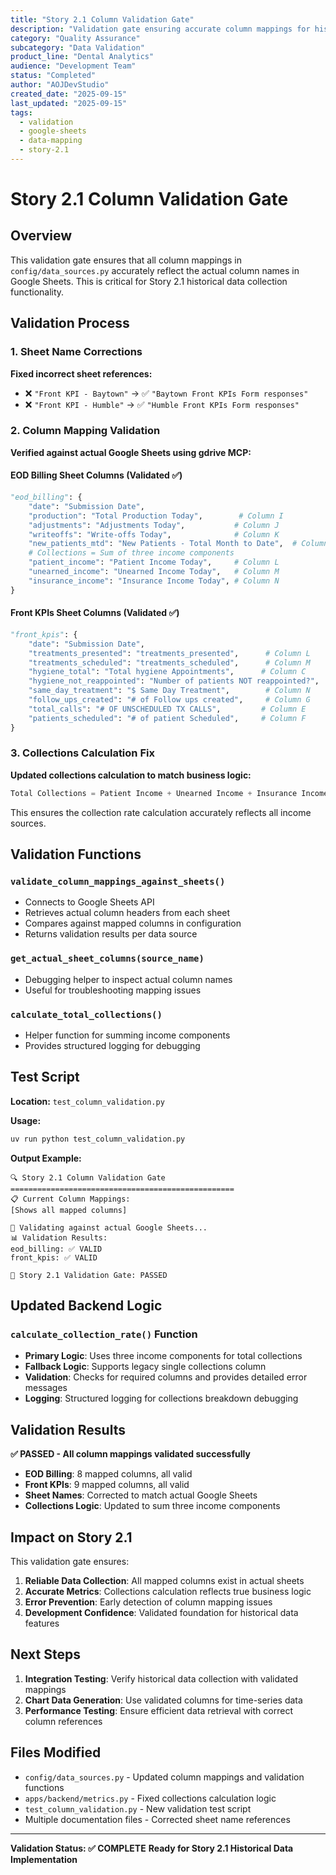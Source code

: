 ```yaml
---
title: "Story 2.1 Column Validation Gate"
description: "Validation gate ensuring accurate column mappings for historical data collection"
category: "Quality Assurance"
subcategory: "Data Validation"
product_line: "Dental Analytics"
audience: "Development Team"
status: "Completed"
author: "AOJDevStudio"
created_date: "2025-09-15"
last_updated: "2025-09-15"
tags:
  - validation
  - google-sheets
  - data-mapping
  - story-2.1
---
```


# Story 2.1 Column Validation Gate

## Overview

This validation gate ensures that all column mappings in `config/data_sources.py` accurately reflect the actual column names in Google Sheets. This is critical for Story 2.1 historical data collection functionality.

## Validation Process

### 1. Sheet Name Corrections
**Fixed incorrect sheet references:**
- ❌ `"Front KPI - Baytown"` → ✅ `"Baytown Front KPIs Form responses"`
- ❌ `"Front KPI - Humble"` → ✅ `"Humble Front KPIs Form responses"`

### 2. Column Mapping Validation
**Verified against actual Google Sheets using gdrive MCP:**

#### EOD Billing Sheet Columns (Validated ✅)
```python
"eod_billing": {
    "date": "Submission Date",
    "production": "Total Production Today",        # Column I
    "adjustments": "Adjustments Today",           # Column J
    "writeoffs": "Write-offs Today",              # Column K
    "new_patients_mtd": "New Patients - Total Month to Date",  # Column S
    # Collections = Sum of three income components
    "patient_income": "Patient Income Today",     # Column L
    "unearned_income": "Unearned Income Today",   # Column M
    "insurance_income": "Insurance Income Today", # Column N
}
```

#### Front KPIs Sheet Columns (Validated ✅)
```python
"front_kpis": {
    "date": "Submission Date",
    "treatments_presented": "treatments_presented",      # Column L
    "treatments_scheduled": "treatments_scheduled",      # Column M
    "hygiene_total": "Total hygiene Appointments",      # Column C
    "hygiene_not_reappointed": "Number of patients NOT reappointed?",  # Column D
    "same_day_treatment": "$ Same Day Treatment",        # Column N
    "follow_ups_created": "# of Follow ups created",     # Column G
    "total_calls": "# OF UNSCHEDULED TX CALLS",         # Column E
    "patients_scheduled": "# of patient Scheduled",     # Column F
}
```

### 3. Collections Calculation Fix

**Updated collections calculation to match business logic:**
```python
Total Collections = Patient Income + Unearned Income + Insurance Income
```

This ensures the collection rate calculation accurately reflects all income sources.

## Validation Functions

### `validate_column_mappings_against_sheets()`
- Connects to Google Sheets API
- Retrieves actual column headers from each sheet
- Compares against mapped columns in configuration
- Returns validation results per data source

### `get_actual_sheet_columns(source_name)`
- Debugging helper to inspect actual column names
- Useful for troubleshooting mapping issues

### `calculate_total_collections()`
- Helper function for summing income components
- Provides structured logging for debugging

## Test Script

**Location:** `test_column_validation.py`

**Usage:**
```bash
uv run python test_column_validation.py
```

**Output Example:**
```
🔍 Story 2.1 Column Validation Gate
==================================================
📋 Current Column Mappings:
[Shows all mapped columns]

🔬 Validating against actual Google Sheets...
📊 Validation Results:
eod_billing: ✅ VALID
front_kpis: ✅ VALID

🎉 Story 2.1 Validation Gate: PASSED
```

## Updated Backend Logic

### `calculate_collection_rate()` Function
- **Primary Logic**: Uses three income components for total collections
- **Fallback Logic**: Supports legacy single collections column
- **Validation**: Checks for required columns and provides detailed error messages
- **Logging**: Structured logging for collections breakdown debugging

## Validation Results

**✅ PASSED - All column mappings validated successfully**

- **EOD Billing**: 8 mapped columns, all valid
- **Front KPIs**: 9 mapped columns, all valid
- **Sheet Names**: Corrected to match actual Google Sheets
- **Collections Logic**: Updated to sum three income components

## Impact on Story 2.1

This validation gate ensures:
1. **Reliable Data Collection**: All mapped columns exist in actual sheets
2. **Accurate Metrics**: Collections calculation reflects true business logic
3. **Error Prevention**: Early detection of column mapping issues
4. **Development Confidence**: Validated foundation for historical data features

## Next Steps

1. **Integration Testing**: Verify historical data collection with validated mappings
2. **Chart Data Generation**: Use validated columns for time-series data
3. **Performance Testing**: Ensure efficient data retrieval with correct column references

## Files Modified

- `config/data_sources.py` - Updated column mappings and validation functions
- `apps/backend/metrics.py` - Fixed collections calculation logic
- `test_column_validation.py` - New validation test script
- Multiple documentation files - Corrected sheet name references

---

**Validation Status: ✅ COMPLETE**
**Ready for Story 2.1 Historical Data Implementation**